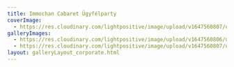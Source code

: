 ```yaml
---
title: Immochan Cabaret Ügyfélparty
coverImage:
  - https://res.cloudinary.com/lightpositive/image/upload/v1647560807/uploads/Immochan%20Cabaret%20%C3%9Cgyf%C3%A9lparty/Immochan-vallalati-rendezveny2.jpg
galleryImages: 
  - https://res.cloudinary.com/lightpositive/image/upload/v1647560806/uploads/Immochan%20Cabaret%20%C3%9Cgyf%C3%A9lparty/Immochan-vallalati-rendezveny3.jpg
  - https://res.cloudinary.com/lightpositive/image/upload/v1647560807/uploads/Immochan%20Cabaret%20%C3%9Cgyf%C3%A9lparty/Immochan-vallalati-rendezveny2.jpg
layout: galleryLayout_corporate.html
---
```

